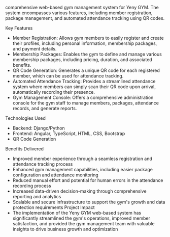  comprehensive web-based gym management system for Yeny GYM. The system encompasses various features, including member registration, package management, and automated attendance tracking using QR codes.

Key Features
- Member Registration: Allows gym members to easily register and create their profiles, including personal information, membership packages, and payment details.
- Membership Packages: Enables the gym to define and manage various membership packages, including pricing, duration, and associated benefits.
- QR Code Generation: Generates a unique QR code for each registered member, which can be used for attendance tracking.
- Automated Attendance Tracking: Provides a streamlined attendance system where members can simply scan their QR code upon arrival, automatically recording their presence.
- Gym Management Console: Offers a comprehensive administration console for the gym staff to manage members, packages, attendance records, and generate reports.
  
Technologies Used
- Backend: Django/Python
- Frontend: Angular, TypeScript, HTML, CSS, Bootstrap
- QR Code Generation

  
Benefits Delivered

- Improved member experience through a seamless registration and attendance tracking process
- Enhanced gym management capabilities, including easier package configuration and attendance monitoring
- Reduced manual effort and potential for human errors in the attendance recording process
- Increased data-driven decision-making through comprehensive reporting and analytics
- Scalable and secure infrastructure to support the gym's growth and data protection requirements
Project Impact
- The implementation of the Yeny GYM web-based system has significantly streamlined the gym's operations, improved member satisfaction, and provided the gym management team with valuable insights to drive business growth and optimization
